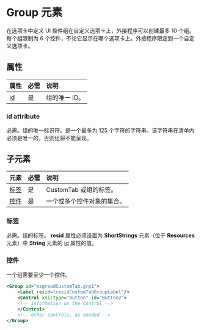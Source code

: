 # <a name="group-element"></a>Group 元素

在选项卡中定义 UI 控件组在自定义选项卡上，外接程序可以创建最多 10 个组。每个组限制为 6 个控件，不论它显示在哪个选项卡上。外接程序限定到一个自定义选项卡。

## <a name="attributes"></a>属性

|  属性  |  必需  |  说明  |
|:-----|:-----|:-----|
|  [id](#id-attribute)  |  是  | 组的唯一 ID。|

### <a name="id-attribute"></a>id attribute

必需。组的唯一标识符。是一个最多为 125 个字符的字符串。该字符串在清单内必须是唯一的，否则组将不能呈现。

## <a name="child-elements"></a>子元素
|  元素 |  必需  |  说明  |
|:-----|:-----|:-----|
|  [标签](#label)      | 是 |  CustomTab 或组的标签。  |
|  [控件](#control)    | 是 |  一个或多个控件对象的集合。  |

### <a name="label"></a>标签 

必需。组的标签。 **resid** 属性必须设置为 **ShortStrings** 元素（位于 **Resources** 元素）中 **String** 元素的 [id](resources.md) 属性的值。

### <a name="control"></a>控件
一个组需要至少一个控件。

```xml
<Group id="msgreadCustomTab.grp1">
    <Label resid="residCustomTabGroupLabel"/>
    <Control xsi:type="Button" id="Button2">
    <!-- information on the control -->
    </Control>
    <!-- other controls, as needed -->
</Group>
```